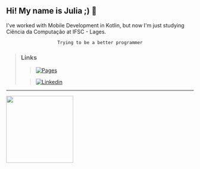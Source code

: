 ## Hi! My name is Julia ;) 👋
I've worked with Mobile Development in Kotlin, but now I'm just studying Ciência da Computação at IFSC - Lages.
<div align="center">

    Trying to be a better programmer

</div>

>### Links
>>[![Pages](https://img.shields.io/badge/PAGE-7360F2?style=flat-square&logoColor=white)](https://github.com/JuliaBolting/JuliaBolting)
>
>>[![Linkedin](https://img.shields.io/badge/Linkedin-0A66C2?style=flat-square&logo=linkedin&logoColor=white)](https://www.linkedin.com/in/julia-bolting-2368b1266/)

---

<a href="https://github.com/JuliaBolting">
<img height="180em" src="https://github-readme-stats-git-masterrstaa-rickstaa.vercel.app/api/top-langs/?username=JuliaBolting&layout=compact&langs_count=7&theme=shadow_red"/>

